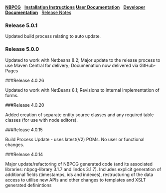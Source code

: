 [**NBPCG**](index.md)&nbsp;&nbsp;
[**Installation Instructions**](install.html)
[**User Documentation**](user.html)&nbsp;&nbsp;
[**Developer Documentation**](developer.html)&nbsp;&nbsp;
[Release Notes](release.html)

### Release 5.0.1 ####

Updated build process relating to auto update.

### Release 5.0.0 ###

Updated to work with Netbeans 8.2;
Major update to the release process to use Maven Central for delivery;
Documenation now delivered via GitHub-Pages

###Release 4.0.26

Updated to work with NetBeans 8.1; Revisions to internal implementation of forms.

###Release 4.0.20

Added creation of separate entity source classes and any required table classes (for use with node editors).

###Release 4.0.15

Build Process Update - uses latest(V2) POMs. No user or functional changes.

###Release 4.0.14

Major update/refactoring of NBPCG generated code (and its associated libraries: nbpcg-library 3.1.7 and lindos 3.1.7).
Includes explicit generation of additional fields (timestamps, ids and indexes), restructuring of the data access to utilise new APIs and other 
changes to templates and XSLT generated definintions

